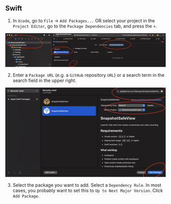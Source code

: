 ## Swift

1. In `Xcode`, go to `File` → `Add Packages...` OR select your project in the `Project Editor`, go to the `Package Dependencies` tab, and press the `+`.

![](/Resources/AddingViaSPM.png)

2. Enter a `Package URL` (e.g. a `GitHub` repository `URL`) or a search term in the search field in the upper right.

![](/Resources/AddingViaSPM1.png)

3. Select the package you want to add. Select a `Dependency Rule`. In most cases, you probably want to set this to `Up to Next Major Version`.
Click `Add Package`.